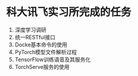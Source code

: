 # 科大讯飞实习所完成的任务

1. 深度学习调研
2. 统一RESTful接口
3. Docke基本命令的使用
4. PyTorch模型文件解析过程
5. TensorFlow训练语音及其服务化
6. TorchServe服务的使用